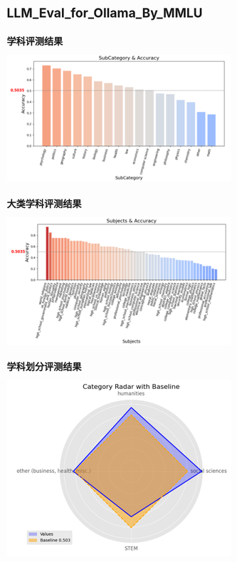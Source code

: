 # LLM_Eval_for_Ollama_By_MMLU
## 学科评测结果

![image-20241128052456451](https://github.com/ZhengHuocheng/LLM_Eval_for_Ollama_By_MMLU/blob/main/pictures/3.png)

## 大类学科评测结果

![image-20241128052534683](https://github.com/ZhengHuocheng/LLM_Eval_for_Ollama_By_MMLU/blob/main/pictures/2.png)

## 学科划分评测结果

![image-20241128052609041](https://github.com/ZhengHuocheng/LLM_Eval_for_Ollama_By_MMLU/blob/main/pictures/1.png)

